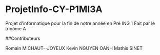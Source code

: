 # ProjetInfo-CY-P1MI3A

Projet d'informatique pour la fin de notre année en Pré ING 1
Fait par le trinôme A

##Contributeurs

Romain MICHAUT--JOYEUX
Kevin NGUYEN OANH
Mathis SINET
